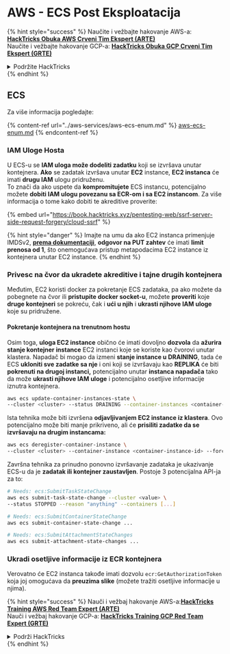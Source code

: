 # AWS - ECS Post Eksploatacija

{% hint style="success" %}
Naučite i vežbajte hakovanje AWS-a:<img src="/.gitbook/assets/image.png" alt="" data-size="line">[**HackTricks Obuka AWS Crveni Tim Ekspert (ARTE)**](https://training.hacktricks.xyz/courses/arte)<img src="/.gitbook/assets/image.png" alt="" data-size="line">\
Naučite i vežbajte hakovanje GCP-a: <img src="/.gitbook/assets/image (2).png" alt="" data-size="line">[**HackTricks Obuka GCP Crveni Tim Ekspert (GRTE)**<img src="/.gitbook/assets/image (2).png" alt="" data-size="line">](https://training.hacktricks.xyz/courses/grte)

<details>

<summary>Podržite HackTricks</summary>

* Proverite [**planove pretplate**](https://github.com/sponsors/carlospolop)!
* **Pridružite se** 💬 [**Discord grupi**](https://discord.gg/hRep4RUj7f) ili [**telegram grupi**](https://t.me/peass) ili nas **pratite** na **Twitteru** 🐦 [**@hacktricks\_live**](https://twitter.com/hacktricks\_live)**.**
* **Podelite hakovanje trikova slanjem PR-ova na** [**HackTricks**](https://github.com/carlospolop/hacktricks) i [**HackTricks Cloud**](https://github.com/carlospolop/hacktricks-cloud) github repozitorijume.

</details>
{% endhint %}

## ECS

Za više informacija pogledajte:

{% content-ref url="../aws-services/aws-ecs-enum.md" %}
[aws-ecs-enum.md](../aws-services/aws-ecs-enum.md)
{% endcontent-ref %}

### IAM Uloge Hosta

U ECS-u se **IAM uloga može dodeliti zadatku** koji se izvršava unutar kontejnera. **Ako** se zadatak izvršava unutar **EC2** instance, **EC2 instanca** će imati **drugu IAM** ulogu pridruženu.\
To znači da ako uspete da **kompromitujete** ECS instancu, potencijalno možete **dobiti IAM ulogu povezanu sa ECR-om i sa EC2 instancom**. Za više informacija o tome kako dobiti te akreditive proverite:

{% embed url="https://book.hacktricks.xyz/pentesting-web/ssrf-server-side-request-forgery/cloud-ssrf" %}

{% hint style="danger" %}
Imajte na umu da ako EC2 instanca primenjuje IMDSv2, [**prema dokumentaciji**](https://docs.aws.amazon.com/AWSEC2/latest/UserGuide/instance-metadata-v2-how-it-works.html), **odgovor na PUT zahtev** će imati **limit prenosa od 1**, što onemogućava pristup metapodacima EC2 instance iz kontejnera unutar EC2 instance.
{% endhint %}

### Privesc na čvor da ukradete akreditive i tajne drugih kontejnera

Međutim, EC2 koristi docker za pokretanje ECS zadataka, pa ako možete da pobegnete na čvor ili **pristupite docker socket-u**, možete **proveriti** koje **druge kontejneri** se pokreću, čak i **ući u njih** i **ukrasti njihove IAM uloge** koje su pridružene.

#### Pokretanje kontejnera na trenutnom hostu

Osim toga, **uloga EC2 instance** obično će imati dovoljno **dozvola** da **ažurira stanje kontejner instance** EC2 instanci koje se koriste kao čvorovi unutar klastera. Napadač bi mogao da izmeni **stanje instance u DRAINING**, tada će ECS **ukloniti sve zadatke sa nje** i oni koji se izvršavaju kao **REPLIKA** će biti **pokrenuti na drugoj instanci,** potencijalno unutar **instanca napadača** tako da može **ukrasti njihove IAM uloge** i potencijalno osetljive informacije iznutra kontejnera.
```bash
aws ecs update-container-instances-state \
--cluster <cluster> --status DRAINING --container-instances <container-instance-id>
```
Ista tehnika može biti izvršena **odjavljivanjem EC2 instance iz klastera**. Ovo potencijalno može biti manje prikriveno, ali će **prisiliti zadatke da se izvršavaju na drugim instancama:**
```bash
aws ecs deregister-container-instance \
--cluster <cluster> --container-instance <container-instance-id> --force
```
Završna tehnika za prinudno ponovno izvršavanje zadataka je ukazivanje ECS-u da je **zadatak ili kontejner zaustavljen**. Postoje 3 potencijalna API-ja za to:
```bash
# Needs: ecs:SubmitTaskStateChange
aws ecs submit-task-state-change --cluster <value> \
--status STOPPED --reason "anything" --containers [...]

# Needs: ecs:SubmitContainerStateChange
aws ecs submit-container-state-change ...

# Needs: ecs:SubmitAttachmentStateChanges
aws ecs submit-attachment-state-changes ...
```
### Ukradi osetljive informacije iz ECR kontejnera

Verovatno će EC2 instanca takođe imati dozvolu `ecr:GetAuthorizationToken` koja joj omogućava da **preuzima slike** (možete tražiti osetljive informacije u njima).

{% hint style="success" %}
Nauči i vežbaj hakovanje AWS-a:<img src="/.gitbook/assets/image.png" alt="" data-size="line">[**HackTricks Training AWS Red Team Expert (ARTE)**](https://training.hacktricks.xyz/courses/arte)<img src="/.gitbook/assets/image.png" alt="" data-size="line">\
Nauči i vežbaj hakovanje GCP-a: <img src="/.gitbook/assets/image (2).png" alt="" data-size="line">[**HackTricks Training GCP Red Team Expert (GRTE)**<img src="/.gitbook/assets/image (2).png" alt="" data-size="line">](https://training.hacktricks.xyz/courses/grte)

<details>

<summary>Podrži HackTricks</summary>

* Proveri [**planove pretplate**](https://github.com/sponsors/carlospolop)!
* **Pridruži se** 💬 [**Discord grupi**](https://discord.gg/hRep4RUj7f) ili [**telegram grupi**](https://t.me/peass) ili nas **prati** na **Twitteru** 🐦 [**@hacktricks\_live**](https://twitter.com/hacktricks\_live)**.**
* **Podeli hakovanje trikova slanjem PR-ova na** [**HackTricks**](https://github.com/carlospolop/hacktricks) i [**HackTricks Cloud**](https://github.com/carlospolop/hacktricks-cloud) github repozitorijume.

</details>
{% endhint %}
